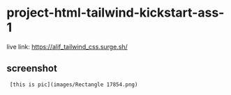# project-html-tailwind-kickstart-ass-1

live link: https://alif_tailwind_css.surge.sh/
 

 
## screenshot
     
 
     [this is pic](images/Rectangle 17854.png)
 



 
